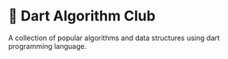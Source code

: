 # 🎯 Dart Algorithm Club

A collection of popular algorithms and data structures using dart programming language.